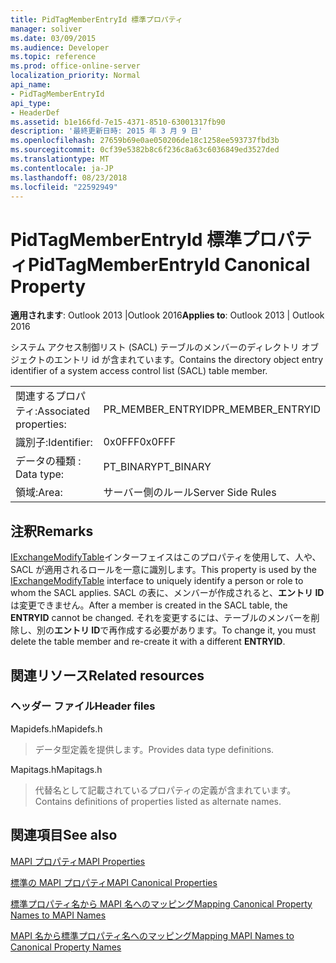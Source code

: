 ```yaml
---
title: PidTagMemberEntryId 標準プロパティ
manager: soliver
ms.date: 03/09/2015
ms.audience: Developer
ms.topic: reference
ms.prod: office-online-server
localization_priority: Normal
api_name:
- PidTagMemberEntryId
api_type:
- HeaderDef
ms.assetid: b1e166fd-7e15-4371-8510-63001317fb90
description: '最終更新日時: 2015 年 3 月 9 日'
ms.openlocfilehash: 27659b69e0ae050206de18c1258ee593737fbd3b
ms.sourcegitcommit: 0cf39e5382b8c6f236c8a63c6036849ed3527ded
ms.translationtype: MT
ms.contentlocale: ja-JP
ms.lasthandoff: 08/23/2018
ms.locfileid: "22592949"
---
```

# <a name="pidtagmemberentryid-canonical-property"></a><span data-ttu-id="57db8-103">PidTagMemberEntryId 標準プロパティ</span><span class="sxs-lookup"><span data-stu-id="57db8-103">PidTagMemberEntryId Canonical Property</span></span>

  
  
<span data-ttu-id="57db8-104">**適用されます**: Outlook 2013 |Outlook 2016</span><span class="sxs-lookup"><span data-stu-id="57db8-104">**Applies to**: Outlook 2013 | Outlook 2016</span></span> 
  
<span data-ttu-id="57db8-105">システム アクセス制御リスト (SACL) テーブルのメンバーのディレクトリ オブジェクトのエントリ id が含まれています。</span><span class="sxs-lookup"><span data-stu-id="57db8-105">Contains the directory object entry identifier of a system access control list (SACL) table member.</span></span>
  
|||
|:-----|:-----|
|<span data-ttu-id="57db8-106">関連するプロパティ:</span><span class="sxs-lookup"><span data-stu-id="57db8-106">Associated properties:</span></span>  <br/> |<span data-ttu-id="57db8-107">PR_MEMBER_ENTRYID</span><span class="sxs-lookup"><span data-stu-id="57db8-107">PR_MEMBER_ENTRYID</span></span>  <br/> |
|<span data-ttu-id="57db8-108">識別子:</span><span class="sxs-lookup"><span data-stu-id="57db8-108">Identifier:</span></span>  <br/> |<span data-ttu-id="57db8-109">0x0FFF</span><span class="sxs-lookup"><span data-stu-id="57db8-109">0x0FFF</span></span>  <br/> |
|<span data-ttu-id="57db8-110">データの種類 : </span><span class="sxs-lookup"><span data-stu-id="57db8-110">Data type:</span></span>  <br/> |<span data-ttu-id="57db8-111">PT_BINARY</span><span class="sxs-lookup"><span data-stu-id="57db8-111">PT_BINARY</span></span>  <br/> |
|<span data-ttu-id="57db8-112">領域:</span><span class="sxs-lookup"><span data-stu-id="57db8-112">Area:</span></span>  <br/> |<span data-ttu-id="57db8-113">サーバー側のルール</span><span class="sxs-lookup"><span data-stu-id="57db8-113">Server Side Rules</span></span>  <br/> |
   
## <a name="remarks"></a><span data-ttu-id="57db8-114">注釈</span><span class="sxs-lookup"><span data-stu-id="57db8-114">Remarks</span></span>

<span data-ttu-id="57db8-115">[IExchangeModifyTable](iexchangemodifytableiunknown.md)インターフェイスはこのプロパティを使用して、人や、SACL が適用されるロールを一意に識別します。</span><span class="sxs-lookup"><span data-stu-id="57db8-115">This property is used by the [IExchangeModifyTable](iexchangemodifytableiunknown.md) interface to uniquely identify a person or role to whom the SACL applies.</span></span> <span data-ttu-id="57db8-116">SACL の表に、メンバーが作成されると、**エントリ ID**は変更できません。</span><span class="sxs-lookup"><span data-stu-id="57db8-116">After a member is created in the SACL table, the **ENTRYID** cannot be changed.</span></span> <span data-ttu-id="57db8-117">それを変更するには、テーブルのメンバーを削除し、別の**エントリ ID**で再作成する必要があります。</span><span class="sxs-lookup"><span data-stu-id="57db8-117">To change it, you must delete the table member and re-create it with a different **ENTRYID**.</span></span>
  
## <a name="related-resources"></a><span data-ttu-id="57db8-118">関連リソース</span><span class="sxs-lookup"><span data-stu-id="57db8-118">Related resources</span></span>

### <a name="header-files"></a><span data-ttu-id="57db8-119">ヘッダー ファイル</span><span class="sxs-lookup"><span data-stu-id="57db8-119">Header files</span></span>

<span data-ttu-id="57db8-120">Mapidefs.h</span><span class="sxs-lookup"><span data-stu-id="57db8-120">Mapidefs.h</span></span>
  
> <span data-ttu-id="57db8-121">データ型定義を提供します。</span><span class="sxs-lookup"><span data-stu-id="57db8-121">Provides data type definitions.</span></span>
    
<span data-ttu-id="57db8-122">Mapitags.h</span><span class="sxs-lookup"><span data-stu-id="57db8-122">Mapitags.h</span></span>
  
> <span data-ttu-id="57db8-123">代替名として記載されているプロパティの定義が含まれています。</span><span class="sxs-lookup"><span data-stu-id="57db8-123">Contains definitions of properties listed as alternate names.</span></span>
    
## <a name="see-also"></a><span data-ttu-id="57db8-124">関連項目</span><span class="sxs-lookup"><span data-stu-id="57db8-124">See also</span></span>



[<span data-ttu-id="57db8-125">MAPI プロパティ</span><span class="sxs-lookup"><span data-stu-id="57db8-125">MAPI Properties</span></span>](mapi-properties.md)
  
[<span data-ttu-id="57db8-126">標準の MAPI プロパティ</span><span class="sxs-lookup"><span data-stu-id="57db8-126">MAPI Canonical Properties</span></span>](mapi-canonical-properties.md)
  
[<span data-ttu-id="57db8-127">標準プロパティ名から MAPI 名へのマッピング</span><span class="sxs-lookup"><span data-stu-id="57db8-127">Mapping Canonical Property Names to MAPI Names</span></span>](mapping-canonical-property-names-to-mapi-names.md)
  
[<span data-ttu-id="57db8-128">MAPI 名から標準プロパティ名へのマッピング</span><span class="sxs-lookup"><span data-stu-id="57db8-128">Mapping MAPI Names to Canonical Property Names</span></span>](mapping-mapi-names-to-canonical-property-names.md)


